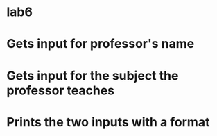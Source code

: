 # lab6

# Gets input for professor's name
# Gets input for the subject the professor teaches
# Prints the two inputs with a format